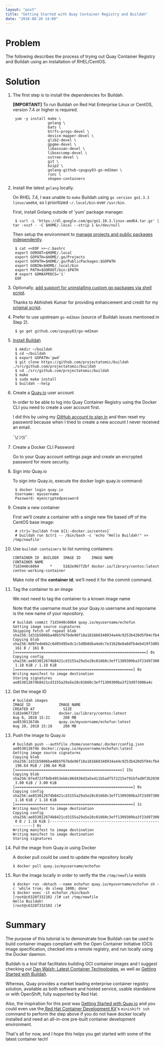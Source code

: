 ```yaml
---
layout: "post"
title: "Getting Started with Quay Container Registry and Buildah"
date: "2018-08-20 14:00"
---
```


# Problem

The following describes the process of trying out Quay Container Registry and Buildah using an installation of RHEL/CentOS.

# Solution

1. The first step is to install the dependencies for Buildah.

    **[IMPORTANT]** To run Buildah on Red Hat Enterprise Linux or CentOS, version 7.4 or higher is required.

        yum -y install make \
                       golang \
                       bats \
                       btrfs-progs-devel \
                       device-mapper-devel \
                       glib2-devel \
                       gpgme-devel \
                       libassuan-devel \
                       libseccomp-devel \
                       ostree-devel \
                       git \
                       bzip2 \
                       golang-github-cpuguy83-go-md2man \
                       runc \
                       skopeo-containers

2. Install the latest `golang` locally.

    On RHEL 7.4, I was unable to `make` Buildah using `go version go1.3.3 linux/amd64`, so I prioritized `~/.local/bin` over `/usr/bin`.

    First, install Golang outside of 'yum' package manager.

        $ curl -L 'https://dl.google.com/go/go1.10.3.linux-amd64.tar.gz' | tar -xvzf - -C $HOME/.local --strip 1 &>/dev/null

    Then setup the environment to [manage projects and public packages independently](https://www.ardanlabs.com/blog/2013/08/organizing-code-to-support-go-get.html).

        $ cat <<EOF >>~/.bashrc
        export GOROOT=$HOME/.local
        export GOPATH=$HOME/.go/Projects
        export GOPATH=$HOME/.go/PublicPackages:$GOPATH
        export GOBIN=$HOME/.local/bin
        export PATH=$GOROOT/bin:$PATH
        # export GOMAXPROCS='1'
        EOF

3. Optionally, [add support for uninstalling custom go packages via shell script](http://akzcool.blogspot.com/2018/06/bash-how-to-uninstall-custom-go-package.html).

    Thanks to Abhishek Kumar for providing enhancement and credit for my [original script](https://stackoverflow.com/questions/13792254/removing-packages-installed-with-go-get#answer-50069549).

4. Prefer to use upstream `go-md2man` (source of Buildah issues mentioned in Step 2).

        $ go get github.com/cpuguy83/go-md2man

5. [Install Buildah](https://github.com/projectatomic/buildah/blob/master/install.md#rhel-centos)

        $ mkdir ~/buildah
        $ cd ~/buildah
        $ export GOPATH=`pwd`
        $ git clone https://github.com/projectatomic/buildah ./src/github.com/projectatomic/buildah
        $ cd ./src/github.com/projectatomic/buildah
        $ make
        $ sudo make install
        $ buildah --help

6. Create a [Quay.io](https://quay.io/) user account

    In order to be able to log into Quay Container Registry using the Docker CLI you need to create a user account first.

    I did this by using my [GitHub account to sign in](https://quay.io/signin/) and then reset my password because when I tried to create a new account I never received an email.

    ¯\\_(ツ)_/¯

7. Create a Docker CLI Password

    Go to your Quay account settings page and create an encrypted password for more security.

8. Sign into Quay.io

    To sign into Quay.io, execute the docker login quay.io command:

        $ docker login quay.io
        Username: myusername
        Password: myencryptedpassword

9. Create a new container

    First we’ll create a container with a single new file based off of the CentOS base image:

        # ctr1=`buildah from ${1:-docker.io/centos}`
        # buildah run $ctr1 -- /bin/bash -c 'echo "Hello Buildah!" >> /tmp/newfile'

10. Use `buildah containers` to list running containers:

        CONTAINER ID  BUILDER  IMAGE ID     IMAGE NAME                       CONTAINER NAME
        71d3440c6064     *     5182e96772bf docker.io/library/centos:latest  centos-working-container

    Make note of the **container id**; we’ll need it for the commit command.

11. Tag the container to an image

    We next need to tag the container to a known image name

    Note that the username must be your Quay.io username and reponame is the new name of your repository.

        # buildah commit 71d3440c6064 quay.io/myusername/echofun
        Getting image source signatures
        Skipping fetch of repeat blob sha256:1d31b5806ba40b5f67bde96f18a181668348934a44c9253b420d5f04cfb4e37a
        Copying blob sha256:0d8fede6b2c6d05d95edc1c5d0b8dba4e6c7e31628e0a8dfb4eb419f3d05cdf4
         161 B / 161 B [============================================================] 0s
        Copying config sha256:ae853012674b8421cd3155a29a5e28c01660c3eff1309309ba3f23d973006a4c
         1.18 KiB / 1.18 KiB [======================================================] 0s
        Writing manifest to image destination
        Storing signatures
        ae853012674b8421cd3155a29a5e28c01660c3eff1309309ba3f23d973006a4c

12. Get the image ID

        # buildah images
        IMAGE ID             IMAGE NAME                                               CREATED AT             SIZE
        5182e96772bf         docker.io/library/centos:latest                          Aug 6, 2018 15:21      208 MB
        ae853012674b         quay.io/myusername/echofun:latest                           Aug 20, 2018 15:10     208 MB

13. Push the image to Quay.io

        # buildah push --authfile /home/username/.docker/config.json ae853012674b docker://quay.io/myusername/echofun:latest
        Getting image source signatures
        Copying blob sha256:1d31b5806ba40b5f67bde96f18a181668348934a44c9253b420d5f04cfb4e37a
         198.64 MiB / 198.64 MiB [=================================================] 15s
        Copying blob sha256:07ed723f8db4953eb6c86d436d3a5e411b5adf572215e791bfad0f3b2030a33a
         3.00 KiB / 3.00 KiB [======================================================] 0s
        Copying config sha256:ae853012674b8421cd3155a29a5e28c01660c3eff1309309ba3f23d973006a4c
         1.18 KiB / 1.18 KiB [======================================================] 1s
        Writing manifest to image destination
        Copying config sha256:ae853012674b8421cd3155a29a5e28c01660c3eff1309309ba3f23d973006a4c
         0 B / 1.18 KiB [-----------------------------------------------------------] 0s
        Writing manifest to image destination
        Writing manifest to image destination
        Storing signatures

14. Pull the image from Quay.io using Docker

    A docker pull could be used to update the repository locally

        $ docker pull quay.io/myusername/echofun

15. Run the image locally in order to verify the the `/tmp/newfile` exists

        $ docker run -detach --name echofun quay.io/myusername/echofun sh -c 'while true; do sleep 1000; done'
        $ docker exec -it echofun /bin/bash
        [root@c6328f332102 /]# cat /tmp/newfile
        Hello Buildah!
        [root@c6328f332102 /]#

# Summary

The purpose of this tutorial is to demonstrate how Buildah can be used to build container images compliant with the Open Container Initiative (OCI) image specification, checked into a remote registry, and run locally using the Docker daemon.

Buildah is a tool that facilitates building OCI container images and I suggest checking out [Dan Walsh: Latest Container Technologies](https://www.youtube.com/watch?v=I0cOn1psf5o), as well as [Getting Started with Buildah](https://www.projectatomic.io/blog/2017/11/getting-started-with-buildah/).

Whereas, Quay provides a market leading enterprise container registry solution, available as both software and hosted service, usable standalone or with OpenShift, fully supported by Red Hat.

Also, the inspiration for this post was [Getting Started with Quay.io](https://docs.quay.io/solution/getting-started.html) and you could even use the[ Red Hat Container Development Kit](https://developers.redhat.com/products/cdk/overview/)'s `minishift ssh` command to perform the step above if you do not have docker locally installed and need an all-in-one pre-built container development environment.

That's all for now, and I hope this helps you get started with some of the latest container tech!
